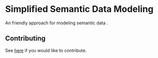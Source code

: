 # Simplified Semantic Data Modeling

An friendly approach for modeling semantic data .

## Contributing

See [here](CONTRIBUTING.md) if you would like to contribute. 
